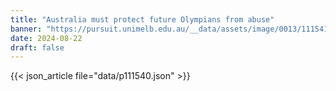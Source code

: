 ```yaml
---
title: "Australia must protect future Olympians from abuse"
banner: "https://pursuit.unimelb.edu.au/__data/assets/image/0013/111541/YoungOlympians_SkateboardingParisOlympicsCrowd-Getty.webp"
date: 2024-08-22
draft: false
---
```


{{< json_article file="data/p111540.json" >}}